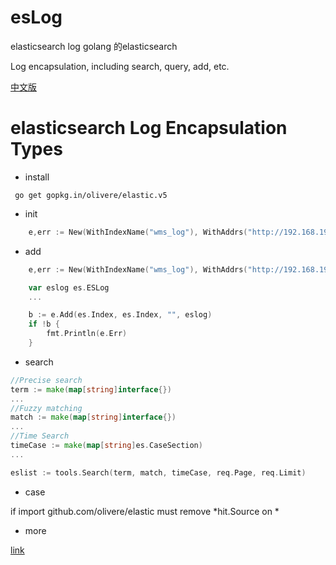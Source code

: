 # esLog
elasticsearch log golang 的elasticsearch 

Log encapsulation, including search, query, add, etc.

[中文版](README_zh-CN.md)

# elasticsearch Log Encapsulation Types

- install

```
 go get gopkg.in/olivere/elastic.v5

```

- init 
  
```go 
	e,err := New(WithIndexName("wms_log"), WithAddrs("http://192.168.198.17:9200/"))
```

- add

```go
	e,err := New(WithIndexName("wms_log"), WithAddrs("http://192.168.198.17:9200/"))

	var eslog es.ESLog
    ...

	b := e.Add(es.Index, es.Index, "", eslog)
	if !b {
		fmt.Println(e.Err)
	}
```
- search

```go
//Precise search
term := make(map[string]interface{})
...
//Fuzzy matching
match := make(map[string]interface{})
...
//Time Search
timeCase := make(map[string]es.CaseSection)
...

eslist := tools.Search(term, match, timeCase, req.Page, req.Limit)

```
- case

if import github.com/olivere/elastic must remove *hit.Source on *

- more 

[link](https://xxjwxc.github.io/post/loglistdef/)